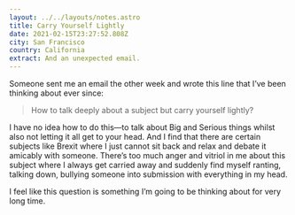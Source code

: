 ```yaml
---
layout: ../../layouts/notes.astro
title: Carry Yourself Lightly
date: 2021-02-15T23:27:52.808Z
city: San Francisco
country: California
extract: And an unexpected email.
---
```


Someone sent me an email the other week and wrote this line that I’ve been thinking about ever since:

> How to talk deeply about a subject but carry yourself lightly?

I have no idea how to do this—to talk about Big and Serious things whilst also not letting it all get to your head. And I find that there are certain subjects like Brexit where I just cannot sit back and relax and debate it amicably with someone. There’s too much anger and vitriol in me about this subject where I always get carried away and suddenly find myself ranting, talking down, bullying someone into submission with everything in my head.

I feel like this question is something I’m going to be thinking about for very long time.
